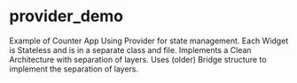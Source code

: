 # provider_demo

Example of Counter App Using Provider for state management. 
Each Widget is Stateless and is in a separate class and file. 
Implements a Clean Architecture with separation of layers. 
Uses (older) Bridge structure to implement the separation of layers.
